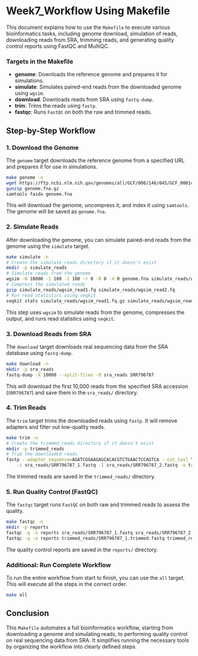 # Week7_Workflow Using Makefile

This document explains how to use the `Makefile` to execute various bioinformatics tasks, including genome download, simulation of reads, downloading reads from SRA, trimming reads, and generating quality control reports using FastQC and MultiQC.

### Targets in the Makefile

- **genome**: Downloads the reference genome and prepares it for simulations.
- **simulate**: Simulates paired-end reads from the downloaded genome using `wgsim`.
- **download**: Downloads reads from SRA using `fastq-dump`.
- **trim**: Trims the reads using `fastp`.
- **fastqc**: Runs `FastQC` on both the raw and trimmed reads.

## Step-by-Step Workflow

### 1. Download the Genome

The `genome` target downloads the reference genome from a specified URL and prepares it for use in simulations.

```bash
make genome -n
wget https://ftp.ncbi.nlm.nih.gov/genomes/all/GCF/000/146/045/GCF_000146045.2_R64/GCF_000146045.2_R64_genomic.fna.gz -O genome.fna.gz
gunzip genome.fna.gz
samtools faidx genome.fna
```

This will download the genome, uncompress it, and index it using `samtools`. The genome will be saved as `genome.fna`.

### 2. Simulate Reads

After downloading the genome, you can simulate paired-end reads from the genome using the `simulate` target.

```bash
make simulate -n
# Create the simulate_reads directory if it doesn't exist
mkdir -p simulate_reads
# Simulate reads from the genome
wgsim -N 10000 -1 100 -2 100 -r 0 -R 0 -X 0 genome.fna simulate_reads/wgsim_read1.fq simulate_reads/wgsim_read2.fq
# Compress the simulated reads
gzip simulate_reads/wgsim_read1.fq simulate_reads/wgsim_read2.fq
# Run read statistics using seqkit
seqkit stats simulate_reads/wgsim_read1.fq.gz simulate_reads/wgsim_read2.fq.gz
```

This step uses `wgsim` to simulate reads from the genome, compresses the output, and runs read statistics using `seqkit`.

### 3. Download Reads from SRA

The `download` target downloads real sequencing data from the SRA database using `fastq-dump`.

```bash
make download -n
mkdir -p sra_reads
fastq-dump -X 10000 --split-files -O sra_reads SRR796787
```

This will download the first 10,000 reads from the specified SRA accession (`SRR796787`) and save them in the `sra_reads/` directory.

### 4. Trim Reads

The `trim` target trims the downloaded reads using `fastp`. It will remove adapters and filter out low-quality reads.

```bash
make trim -n
# Create the trimmed_reads directory if it doesn't exist
mkdir -p trimmed_reads
# Trim the downloaded reads
fastp --adapter_sequence=AGATCGGAAGAGCACACGTCTGAACTCCAGTCA --cut_tail \
	-i sra_reads/SRR796787_1.fastq -I sra_reads/SRR796787_2.fastq -o trimmed_reads/SRR796787_1.trimmed.fastq -O trimmed_reads/SRR796787_2.trimmed.fastq
```

The trimmed reads are saved in the `trimmed_reads/` directory.

### 5. Run Quality Control (FastQC)

The `fastqc` target runs `FastQC` on both raw and trimmed reads to assess the quality.

```bash
make fastqc -n
mkdir -p reports
fastqc -q -o reports sra_reads/SRR796787_1.fastq sra_reads/SRR796787_2.fastq
fastqc -q -o reports trimmed_reads/SRR796787_1.trimmed.fastq trimmed_reads/SRR796787_2.trimmed.fastq
```

The quality control reports are saved in the `reports/` directory.

### Additional: Run Complete Workflow

To run the entire workflow from start to finish, you can use the `all` target. This will execute all the steps in the correct order.

```bash
make all
```

## Conclusion

This `Makefile` automates a full bioinformatics workflow, starting from downloading a genome and simulating reads, to performing quality control on real sequencing data from SRA. It simplifies running the necessary tools by organizing the workflow into clearly defined steps.

